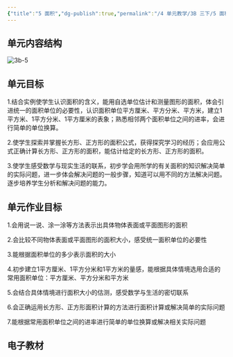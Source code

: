 ```yaml
---
{"title":"5 面积","dg-publish":true,"permalink":"/4 单元教学/3B 三下/5 面积/","dgPassFrontmatter":true,"noteIcon":""}
---
```



## 单元内容结构

![3b-5](https://r2.edui123.com/2023/05/3b-5.png)

## 单元目标

1.结合实例使学生认识面积的含义，能用自选单位估计和测量图形的面积，体会引进统一的面积单位的必要性，认识面积单位平方厘米、平方分米、平方米，建立1平方米、1平方分米、1平方厘米的表象；熟悉相邻两个面积单位之间的进率，会进行简单的单位换算。

2.使学生探索并掌握长方形、正方形的面积公式，获得探究学习的经历；会应用公式正确计算长方形、正方形的面积，能估计给定的长方形、正方形的面积。

3.使学生感受数学与现实生活的联系，初步学会用所学的有关面积的知识解决简单的实际问题，进一步体会解决问题的一般步骤，知道可以用不同的方法解决问题。逐步培养学生分析和解决问题的能力。

## 单元作业目标

1.会用说一说、涂一涂等方法表示出具体物体表面或平面图形的面积

2.会比较不同物体表面或平面图形的面积大小，感受统一面积单位的必要性

3.能根据面积单位的多少表示面积的大小

4.初步建立1平方厘米、1平方分米和1平方米的量感，能根据具体情境选用合适的常用面积单位：平方厘米、平方分米和平方米

5.会结合具体情境进行面积大小的估测，感受数学与生活的密切联系

6.会正确运用长方形、正方形面积计算的方法进行面积计算或解决简单的实际问题

7.能根据常用面积单位之间的进率进行简单的单位换算或解决相关实际问题


## 电子教材


